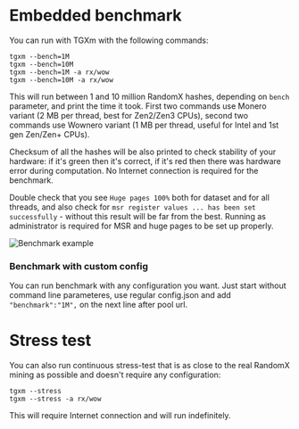 # Embedded benchmark

You can run with TGXm with the following commands:
```
tgxm --bench=1M
tgxm --bench=10M
tgxm --bench=1M -a rx/wow
tgxm --bench=10M -a rx/wow
```
This will run between 1 and 10 million RandomX hashes, depending on `bench` parameter, and print the time it took. First two commands use Monero variant (2 MB per thread, best for Zen2/Zen3 CPUs), second two commands use Wownero variant (1 MB per thread, useful for Intel and 1st gen Zen/Zen+ CPUs).

Checksum of all the hashes will be also printed to check stability of your hardware: if it's green then it's correct, if it's red then there was hardware error during computation. No Internet connection is required for the benchmark.

Double check that you see `Huge pages 100%` both for dataset and for all threads, and also check for `msr register values ... has been set successfully` - without this result will be far from the best. Running as administrator is required for MSR and huge pages to be set up properly.

![Benchmark example](https://i.imgur.com/PST3BYc.png)

### Benchmark with custom config

You can run benchmark with any configuration you want. Just start without command line parameteres, use regular config.json and add `"benchmark":"1M",` on the next line after pool url. 

# Stress test

You can also run continuous stress-test that is as close to the real RandomX mining as possible and doesn't require any configuration:
```
tgxm --stress
tgxm --stress -a rx/wow
```
This will require Internet connection and will run indefinitely.